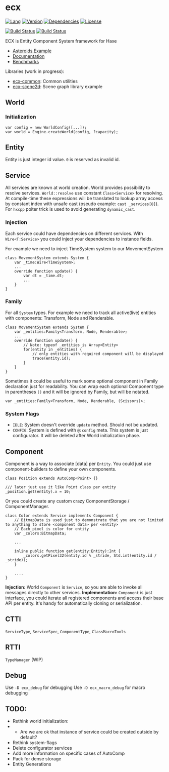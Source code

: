 # ecx

[![Lang](https://img.shields.io/badge/language-haxe-orange.svg)](http://haxe.org)
[![Version](https://img.shields.io/badge/version-v0.1.0-green.svg)](https://github.com/eliasku/ecx)
[![Dependencies](https://img.shields.io/badge/dependencies-none-green.svg)](https://github.com/eliasku/ecx/blob/master/haxelib.json)
[![License](https://img.shields.io/badge/license-MIT-blue.svg)](http://opensource.org/licenses/MIT)

[![Build Status](https://travis-ci.org/eliasku/ecx.svg?branch=master)](https://travis-ci.org/eliasku/ecx)
[![Build Status](https://ci.appveyor.com/api/projects/status/t0ql3d9hjp5f72jt?svg=true)](https://ci.appveyor.com/project/eliasku/ecx)

ECX is Entity Component System framework for Haxe

- [Asteroids Example](https://github.com/eliasku/ecx-richardlord-asteroids)
- [Documentation](https://eliasku.github.io/ecx/api-minimal)
- [Benchmarks](https://github.com/eliasku/ecx-benchmarks)

Libraries (work in progress):
- [ecx-common](https://github.com/eliasku/ecx-common): Common utilities
- [ecx-scene2d](https://github.com/eliasku/ecx-scene2d): Scene graph library example

## World

### Initialization

```
var config = new WorldConfig([...]);
var world = Engine.createWorld(config, ?capacity);
```

## Entity

Entity is just integer id value. `0` is reserved as invalid id.

## Service

All services are known at world creation. World provides possibility to resolve services. `World::resolve` use constant `Class<Service>` for resolving. At compile-time these expressions will be translated to lookup array access by constant index with unsafe cast (pseudo example: `cast _services[8]`). For `hxcpp` poiter trick is used to avoid generating `dynamic_cast`.

### Injection

Each service could have dependencies on different services. With `Wire<T:Service>` you could inject your dependencies to instance fields.

For example we need to inject TimeSystem system to our MovementSystem
```
class MovementSystem extends System {
    var _time:Wire<TimeSystem>;
    ...
    override function update() {
        var dt = _time.dt;
        ...
    }
}
```

### Family

For all `System` types.
For example we need to track all active(live) entities with components: Transform, Node and Renderable.
```
class MovementSystem extends System {
    var _entities:Family<Transform, Node, Renderable>;
    ...
    override function update() {
        // Note: typeof _entities is Array<Entity>
        for(entity in _entities) {
            // only entities with required component will be displayed
            trace(entity.id);
        }
    }
}
```

Sometimes it could be useful to mark some optional component in Family declaration just for readability.
You can wrap each optional Component type in parentheses `()` and it will be ignored by Family, but
will be notated.
```
var _entities:Family<Transform, Node, Renderable, (Scissors)>;
```

### System Flags

* `IDLE`: System doesn't override `update` method. Should not be updated.
* `CONFIG`: System is defined with `@:config` meta. This system is just configurator. It will be deleted after World initialization phase.

## Component

Component is a way to associate [data] per `Entity`. You could just use component-builders to define your own components.

```
class Position extends AutoComp<Point> {}

/// later just use it like Point class per entity
_position.get(entity).x = 10;
```

Or you could create any custom crazy ComponentStorage / ComponentManager.
```
class Color extends Service implements Component {
    // BitmapData is used just to demonstrate that you are not limited to anything to store <component data> per <entity>
    // Each pixel is color for entity
    var _colors:BitmapData;

    ...

    inline public function get(entity:Entity):Int {
        _colors.getPixel32(entity.id % _stride, Std.int(entity.id / _stride));
    }

    ....
}
```

**Injection:** World `Component` is `Service`, so you are able to invoke all messages directly to other services.
**Implementation:** `Component` is just interface, you could iterate all registered components and access their base API per entity. It's handy for automatically cloning or serialization.

## CTTI
`ServiceType`, `ServiceSpec`, `ComponentType`, `ClassMacroTools`

## RTTI
`TypeManager` (WIP)

## Debug

Use `-D ecx_debug` for debugging
Use `-D ecx_macro_debug` for macro debugging

## TODO:

- Rethink world initialization:
- - Are we are ok that instance of service could be created outside by default?
- Rethink system-flags
- Delete configurator services
- Add more information on specific cases of AutoComp<T>
- Pack<T> for dense storage
- Entity Generations
